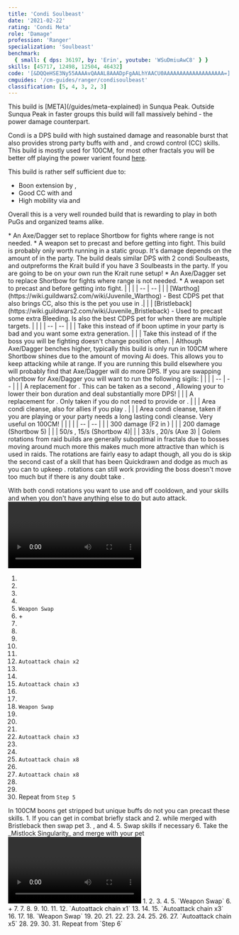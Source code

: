 ```yaml
---
title: 'Condi Soulbeast'
date: '2021-02-22'
rating: 'Condi Meta'
role: 'Damage'
profession: 'Ranger'
specialization: 'Soulbeast'
benchmark:
  { small: { dps: 36197, by: 'Erin', youtube: 'WSuDmiuAwC8' } }
skills: [45717, 12498, 12504, 46432]
code: '[&DQQeHSE3Ny55AAAAvQAAAL8AAADpFgAALhYAACU0AAAAAAAAAAAAAAAAAAA=]'
cmguides: '/cm-guides/ranger/condisoulbeast'
classification: [5, 4, 3, 2, 3]
---
```


<Message>
This build is [META](/guides/meta-explained) in Sunqua Peak. Outside Sunqua Peak in faster groups this build will fall massively behind <Specialization name="Soulbeast" text="Power Soulbeast"/> - the power damage counterpart.
</Message>

Condi <Specialization name="Soulbeast"/> is a DPS build with high sustained damage and reasonable burst that also provides strong party buffs with <Skill name="Sun Spirit"/> and <Skill name="One Wolf Pack"/>, and crowd control (CC) skills. This build is mostly used for 100CM, for most other fractals you will be better off playing the power varient found [here](/builds/ranger/soulbeast/).

This build is rather self sufficient due to:
- Boon extension by <Trait name="Essence of speed"/>, <Skill name="We heal as one"/> 
- Good CC with <Skill id="46432"/> and <Skill name="Concussion Shot"/>
- High mobility via <Skill name="Instinctive Engage"/> and <Skill name="Quick Shot"/>

Overall this is a very well rounded build that is rewarding to play in both PuGs and organized teams alike. 

<Divider text="Equipment"/>

<Tabs outlined>
<Tab title="Condi Soulbeast Krait">
<Grid>
<GridItem sm="4">
<Armor weight="Medium" helmAffix="Viper" helmRune="Krait" shouldersAffix="Viper" shouldersRune="Krait" coatAffix="Viper" coatRune="Krait" glovesAffix="Viper" glovesRune="Krait" leggingsAffix="Viper" leggingsRune="Krait" bootsAffix="Viper" bootsRune="Krait" helmInfusionId="37130" shouldersInfusionId="37130" coatInfusionId="37130" glovesInfusionId="37130" leggingsInfusionId="37130" bootsInfusionId="37130"/>
</GridItem>

<GridItem sm="4">
<Weapons weapon1MainType="Dagger" weapon1MainAffix="Viper" weapon1MainSigil1="Bursting" weapon1MainSigil1Id="44944" weapon1OffType="Torch" weapon1OffAffix="Viper"  weapon1OffSigil="Earth" weapon1OffSigilId="24560" weapon2MainSigil1Id="44944" weapon2MainSigil2Id="24560" weapon2MainType="Shortbow" weapon2MainAffix="Viper" weapon2MainSigil1="Bursting" weapon2MainSigil2="Earth" weapon1MainInfusion1Id="37130" weapon2MainInfusion1Id="37130" weapon1OffInfusionId="37130" weapon2MainInfusion2Id="37130"/>

<Consumables foodId="92488" utilityId="48917" infusion="Malign +9 Agony Infusion"/>
</GridItem>

<GridItem sm="4">
<BackAndTrinkets backItemAffix="Viper" accessory1Affix="Viper" accessory2Affix="Viper" amuletAffix="Viper" ring1Affix="Viper" ring2Affix="Viper" backItemInfusion1Id="37130" backItemInfusion2Id="37130" accessory1InfusionId="37130" accessory2InfusionId="37130" ring1Infusion1Id="37130" ring1Infusion2Id="37130" ring1Infusion3Id="37130" ring2Infusion1Id="37130" ring2Infusion2Id="37130" ring2Infusion3Id="37130"/>

<Card title="Swap Weapons">
* An Axe/Dagger set to replace Shortbow for fights where range is not needed.
* A weapon set to precast <Item id="24609"/> and <Item id="24599"/> before getting into fight.

</Card>
</GridItem>
</Grid>
</Tab>

<Tab title="Condi Soulbeast Afflicted">
<Message>
This build is probably only worth running in a static group. It's damage depends on the amount of <Specialization name="Soulbeast"/> in the party. The build deals similar DPS with 2 condi Soulbeasts, and outpreforms the Krait build if you have 3 Soulbeasts in the party. If you are going to be on your own run the Krait rune setup!
</Message>
<Grid>
<GridItem sm="4">
<Armor weight="Medium" helmAffix="Viper" helmRune="Afflicted" shouldersAffix="Viper" shouldersRune="Afflicted" coatAffix="Viper" coatRune="Afflicted" glovesAffix="Viper" glovesRune="Afflicted" leggingsAffix="Viper" leggingsRune="Afflicted" bootsAffix="Viper" bootsRune="Afflicted" helmInfusionId="86113" shouldersInfusionId="86113" coatInfusionId="86113" glovesInfusionId="86113" leggingsInfusionId="86113" bootsInfusionId="86113"/>
</GridItem>

<GridItem sm="4">
<Weapons weapon1MainType="Dagger" weapon1MainAffix="Viper" weapon1MainSigil1="Bursting" weapon1MainSigil1Id="44944" weapon1OffType="Torch" weapon1OffAffix="Viper"  weapon1OffSigil="Malice" weapon1OffSigilId="24560" weapon2MainSigil1Id="44944" weapon2MainSigil2Id="24560" weapon2MainType="Shortbow" weapon2MainAffix="Viper" weapon2MainSigil1="Bursting" weapon2MainSigil2="Malice" weapon1MainInfusion1Id="86113" weapon2MainInfusion1Id="86113" weapon1OffInfusionId="86113" weapon2MainInfusion2Id="86113"/>

<Consumables foodId="92488" utilityId="48917" infusion="Spiteful +9 Agony Infusion"/>
</GridItem>

<GridItem sm="4">
<BackAndTrinkets backItemAffix="Viper" accessory1Affix="Viper" accessory2Affix="Viper" amuletAffix="Viper" ring1Affix="Viper" ring2Affix="Viper" backItemInfusion1Id="86113" backItemInfusion2Id="86113" accessory1InfusionId="86113" accessory2InfusionId="86113" ring1Infusion1Id="86113" ring1Infusion2Id="86113" ring1Infusion3Id="86113" ring2Infusion1Id="86113" ring2Infusion2Id="86113" ring2Infusion3Id="86113"/>

<Card title="Swap Weapons">
* An Axe/Dagger set to replace Shortbow for fights where range is not needed.
* A weapon set to precast <Item id="24609"/> and <Item id="24599"/> before getting into fight.

</Card>
</GridItem>
</Grid>
</Tab>
</Tabs>

<Divider text="Build"/>
<Grid>
<GridItem sm="7">
<Traits traits1Id="33" traits1="Wilderness Survival" traits1SelectedIds="1099,1101,1701" traits2Id="30" traits2="Skirmishing" traits2SelectedIds="1069,1846,1912" traits3Id="55" traits3="Soulbeast" traits3SelectedIds="2071,2161,2128"/>
</GridItem>  
<GridItem sm="5">
<Skills healId="31914" utility1Id="40498" utility2Id="12537" utility3Id="12498" eliteId="45717"/>
<Card title="Pets">
| | |
| -- | -- |
| <Skill id="46432" size="big" disableText/> | [Warthog](https://wiki.guildwars2.com/wiki/Juvenile_Warthog) - Best CDPS pet that also brings CC, also this is the pet you use in <Skill id="42944"/>.|
| <Skill id="45479" size="big" disableText/> | [Bristleback](https://wiki.guildwars2.com/wiki/Juvenile_Bristleback) - Used to precast some extra Bleeding. Is also the best CDPS pet for when there are multiple targets.
</Card>  
</GridItem>
</Grid>

<Divider text="Further information"/>
<Grid>
<GridItem sm="7">
<Card title="Situational Traits">
| | |
| -- | -- |
| <Trait name="Essence of Speed" size="big" disableText/> | Take this instead of <Trait name="Predators Cunning"/> if boon uptime in your party is bad and you want some extra generation. |
| <Trait name="Quickdraw" size="big" disableText/> | Take this instead of <Trait name="Light on your Feet"/> if the boss you will be fighting doesn't change position often. |
</Card>
<Card title="Shortbow vs Axe/Dagger">
Although Axe/Dagger benches higher, typically this build is only run in 100CM where Shortbow shines due to the amount of moving Ai does. This allows you to keep attacking while at range. If you are running this build elsewhere you will probably find that Axe/Dagger will do more DPS. If you are swapping shortbow for Axe/Dagger you will want to run the following sigils:
<Weapons unembossed weapon1MainType="Axe" weapon1MainAffix="Viper" weapon1MainSigil1="Bursting" weapon1MainSigil1Id="44944" weapon1OffType="Dagger" weapon1OffAffix="Viper"  weapon1OffSigil="Earth" weapon1OffSigilId="24560"/>
</Card>
</GridItem> 
<GridItem sm="5">
<Card title="Situational Skills">
| | |
| -- | -- |
| <Skill name="Moa Stance" size="big" disableText/> | A replacement for <Skill name="Sun Spirit"/>. This can be taken as a second <Specialization name="Soulbeast"/>, Allowing your <Specialization name="Renegade"/> to lower their bon duration and deal substantially more DPS! |
| <Skill name="Vipers Nest" size="big" disableText/> | A replacement for <Skill name="Sun Spirit"/>. Only taken if you do not need to provide <Skill name="Sun Spirit"/> or <Skill name="Moa Stance"/>. |
| <Skill name="Bear stance" size="big" disableText/> | Area condi cleanse, also for allies if you play <Trait name="leaderofthepack"/>. |
| <Skill name="Healing Spring" size="big" disableText/> | Area condi cleanse, taken if you are playing <Trait name="Oppressivesuperiority"/> or your party needs a long lasting condi cleanse. Very useful on 100CM! |
</Card>
<Card title="Defiance Bar Damage">
| | |
| -- | -- |
| <Skill id="46432" size="big" disableText/> | 300 damage (F2 in <Skill id="42944"/>) |
| <Skill id="12508" size="big" disableText/> | 200 damage (Shortbow 5) |
| <Skill id="12507" size="big" disableText/> | 50/s <Condition name="Immobile"/>, 15/s <Condition name="Crippled"/> (Shortbow 4)|
| <Skill id="12490" size="big" disableText/> | 33/s <Condition name="Chilled"/>, 20/s <Condition name="Weakness"/> (Axe 3) |
</Card>
</GridItem> 
</Grid>


<Divider text="Rotation / Skill usage"/>
<Grid>
<GridItem sm="6">
<Card title="Information">
<Specialization name="Soulbeast"/> Golem rotations from raid builds are generally suboptimal in fractals due to bosses moving around much more this makes <Trait name="Light on your Feet"/> much more attractive than <Trait name="Quickdraw"/> which is used in raids. The rotations are fairly easy to adapt though, all you do is skip the second cast of a skill that has been Quickdrawn and dodge as much as you can to upkeep <Trait name="Light on your Feet"/>. <Trait name="Quickdraw"/> rotations can still work providing the boss doesn't move too much but if there is any doubt take <Trait name="Light on your Feet"/>.

With both condi rotations you want to use <Skill name="Vulture Stance"/> and <Skill name="Sharpening Stone"/> off cooldown, and your <Skill id="42944"/> skills and <Skill name="Vipers Nest"/> when you don't have anything else to do but auto attack.
</Card>
<Card title=" Shortbow Golem Rotation">
<Video youtube="DblomOq_n2U" caption="by Leder [SC] "/>
</Card>
<Card title="Shortbow Golem Rotation">
1. <Skill name="Vipers Nest"/>
2. <Skill name="One Wolf Pack"/>
3. <Skill name="Poison Volley"/> 
4. <Skill name="Crippling Shot"/> 
5. `Weapon Swap` 
6. <Skill name="Vulture Stance"/> + <Skill name="Sharpening Stone"/>
7. <Skill name="Bonfire"/>
7. <Skill name="Double Arc"/> 
8. <Skill name="Throw Torch"/> 
9. <Skill id="44514"/>
10. <Skill name="Primal Cry"/>
11. `Autoattack chain x2`
12. <Skill name="Double Arc"/>
13. <Skill name="Bonfire"/>
14. `Autoattack chain x3`
15. <Skill name="Double Arc"/> 
16. <Skill name="Throw Torch"/>  
17. `Weapon Swap`
18. <Skill name="Poison Volley"/> 
19. <Skill name="Crippling Shot"/>
20. <Skill name="Concussion Shot"/>
21. `Autoattack chain x3`
22. <Skill id="44514"/>
23. <Skill name="Poison Volley"/>
24. `Autoattack chain x8`
25. <Skill name="Primal Cry"/>
26. `Autoattack chain x8`
27. <Skill name="Poison Volley"/>
28. <Skill name="Crippling Shot"/>
29. Repeat from `Step 5`

</Card>
</GridItem>

<GridItem sm="6">
<Card title="Precasting">
In 100CM boons get stripped but unique buffs do not you can precast these skills.
1. If you can get in combat briefly stack <Item id="24609"/> and <Item id="24599"/>
2. <Skill name="Sharpen Spines"/> while merged with Bristleback then swap pet
3. <Skill name="Moa Stance"/>, <Skill id="12537"/> and <Skill name="Vulture Stance"/> 
4. <Skill name="One Wolf Pack"/>
5. Swap skills if necessary
6. Take the _Mistlock Singularity_ and merge with your pet

</Card>
<Card title="Axe/Dagger Golem Rotation">
<Video youtube="WSuDmiuAwC8" caption="by Eren " />
</Card>
<Card title="Axe/Dagger Golem Rotation">
1. <Skill name="Vipers Nest"/>
2. <Skill name="One Wolf Pack"/>
3. <Skill name="Splitblade"/> 
4. <Skill name="Winters Bite"/> 
5. `Weapon Swap` 
6. <Skill name="Vulture Stance"/> + <Skill name="Sharpening Stone"/>
7. <Skill name="Bonfire"/>
7. <Skill name="Double Arc"/> 
8. <Skill name="Throw Torch"/> 
9. <Skill id="46432"/>
10. <Skill name="Maul"/>
11. <Skill name="Primal Cry"/>
12.  `Autoattack chain x1`
13. <Skill name="Double Arc"/>
14. <Skill name="Bonfire"/>
15. `Autoattack chain x3` 
16. <Skill name="Double Arc"/> 
17. <Skill name="Throw Torch"/> 
18. `Weapon Swap` 
19. <Skill name="Splitblade"/>
20. <Skill name="Winters Bite"/>
21. <Skill name="Stalkers Strike"/>
22. <Skill name="Crippling Talon"/>
23. <Skill name="Splitblade"/>
24. <Skill name="Maul"/>
25. <Skill name="Vipers Nest"/>
26. <Skill name="Crippling Talon"/>
27. `Autoattack chain x5`
28. <Skill name="Primal Cry"/>
29. <Skill name="Splitblade"/>
30. <Skill name="Stalkers Strike"/>
31. Repeat from `Step 6`

</Card>
</GridItem>
</Grid>
